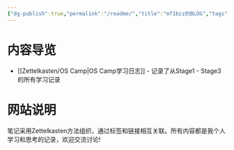 ```yaml
---
{"dg-publish":true,"permalink":"/readme/","title":"mf1bzz的BLOG","tags":["gardenEntry"]}
---
```


# 内容导览

- [[Zettelkasten/OS Camp\|OS Camp学习日志]] - 记录了从Stage1 - Stage3的所有学习记录

# 网站说明

笔记采用Zettelkasten方法组织，通过标签和链接相互关联。所有内容都是我个人学习和思考的记录，欢迎交流讨论!
